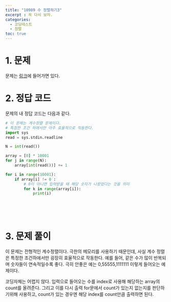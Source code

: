 ```yaml
---
title: "10989 수 정렬하기3"
excerpt : 꼭 다시 보자.
categories:
  - 코딩테스트
  - 정렬
toc: true
---
```


# 1. 문제
문제는 [링크](https://www.acmicpc.net/problem/10989)에 들어가면 있다.

# 2. 정답 코드

문제의 내 정답 코드는 다음과 같다.

```python
# 이 문제는 계수정렬 문제이다.
# 특정한 조건 하에서만 아주 효율적으로 작동한다.
import sys
read = sys.stdin.readline

N = int(read())

array = [0] * 10001
for j in range(N):
    array[int(read())] += 1

for i in range(10001):
    if array[i] != 0 :
        # 0이 아니면 입력받을 때 해당 숫자가 나왔었다는 것을 의미
        for k in range(array[i]):
            print(i)

```

<br/><br/><br/>

# 3. 문제 풀이

이 문제는 전형적인 계수정렬이다. 극한의 메모리를 사용하기 때문인데, 사실 계수 정렬은 특정한 조건하에서만
굉장히 효율적으로 작동한다. 예를 들어, 같은 수가 많이 반복되며 숫자들이 연속적일수록 좋다. 극히 안좋은 예는
0,55555,1111111 이렇게 들어오는 예제이다. 

코딩자체는 어렵지 않다. 입력으로 들어오는 수를 index로 사용해 해당하는 array의 count를 올려준다.
그리고 이를 다시 출력 for문에서 count가 있는지 없는지를 판단하기위해 사용하고, count가 있는 경우엔 해당 index를
count만큼 출력하면 된다.